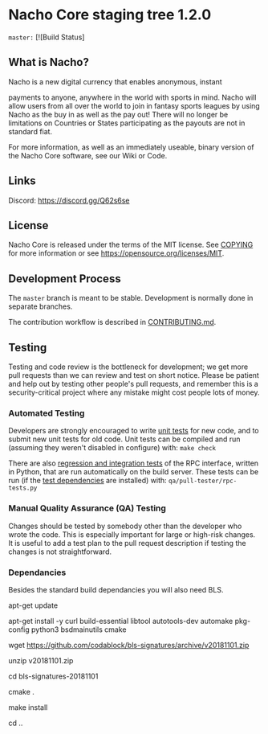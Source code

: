 
Nacho Core staging tree 1.2.0
===============================


`master:` [![Build Status]

What is Nacho?
----------------

Nacho is a new digital currency that enables anonymous, instant

payments to anyone, anywhere in the world with sports in mind. Nacho will allow users from all over the world to join in fantasy sports leagues by using Nacho as the buy in as well as the pay out! There will no longer be limitations on Countries or States participating as the payouts are not in standard fiat.


For more information, as well as an immediately useable, binary version of
the Nacho Core software, see our Wiki or Code.


Links
-------
Discord: https://discord.gg/Q62s6se


License
-------

Nacho Core is released under the terms of the MIT license. See [COPYING](COPYING) for more
information or see https://opensource.org/licenses/MIT.

Development Process
-------------------

The `master` branch is meant to be stable. Development is normally done in separate branches.

The contribution workflow is described in [CONTRIBUTING.md](CONTRIBUTING.md).

Testing
-------

Testing and code review is the bottleneck for development; we get more pull
requests than we can review and test on short notice. Please be patient and help out by testing
other people's pull requests, and remember this is a security-critical project where any mistake might cost people
lots of money.

### Automated Testing

Developers are strongly encouraged to write [unit tests](/doc/unit-tests.md) for new code, and to
submit new unit tests for old code. Unit tests can be compiled and run
(assuming they weren't disabled in configure) with: `make check`

There are also [regression and integration tests](/qa) of the RPC interface, written
in Python, that are run automatically on the build server.
These tests can be run (if the [test dependencies](/qa) are installed) with: `qa/pull-tester/rpc-tests.py`



### Manual Quality Assurance (QA) Testing

Changes should be tested by somebody other than the developer who wrote the
code. This is especially important for large or high-risk changes. It is useful
to add a test plan to the pull request description if testing the changes is
not straightforward.

### Dependancies 

Besides the standard build dependancies you will also need BLS.

apt-get update

apt-get install -y curl build-essential libtool autotools-dev automake pkg-config python3 bsdmainutils cmake

wget https://github.com/codablock/bls-signatures/archive/v20181101.zip

unzip v20181101.zip

cd bls-signatures-20181101

cmake .

make install

cd ..
